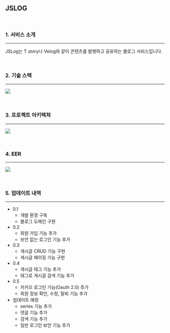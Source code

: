 ## JSLOG

<br>

### 1. 서비스 소개

---

JSLog는 T story나 Velog와 같이 콘텐츠를 발행하고 공유하는 블로그 서비스입니다.


<br>


### 2. 기술 스택

---


![](https://images.velog.io/images/jslog/post/3e442943-6d2c-4323-adeb-f74715a3daa1/%EC%BA%A1%EC%B2%98.PNG)

<br>

### 3. 프로젝트 아키텍쳐

---

![](https://images.velog.io/images/jslog/post/831c4dd0-aeb4-4fec-ae4d-f021a55ca24c/%EC%A0%9C%EB%AA%A9%20%EC%97%86%EB%8A%94%20%ED%94%84%EB%A0%88%EC%A0%A0%ED%85%8C%EC%9D%B4%EC%85%98.jpg)

<br>

### 4. EER

---

![](https://images.velog.io/images/jslog/post/a386f6b4-1af5-44b2-9029-9780b8c77911/blog_EER.png)

<br>

### 5. 업데이트 내역

---

- 0.1
  - 개발 환경 구축
  - 블로그 도메인 구현
- 0.2
  - 회원 가입 기능 추가
  - 보안 없는 로그인 기능 추가
- 0.3
  - 게시글 CRUD 기능 구현
  - 게시글 페이징 기능 구현
- 0.4
  - 게시글 태그 기능 추가
  - 태그로 게시글 검색 기능 추가
- 0.5
  - 카카오 로그인 기능(Oauth 2.0) 추가
  - 회원 정보 확인, 수정, 탈퇴 기능 추가
- 업데이트 예정
  - series 기능 추가
  - 댓글 기능 추가
  - 검색 기능 추가
  - 일반 로그인 보안 기능 추가
